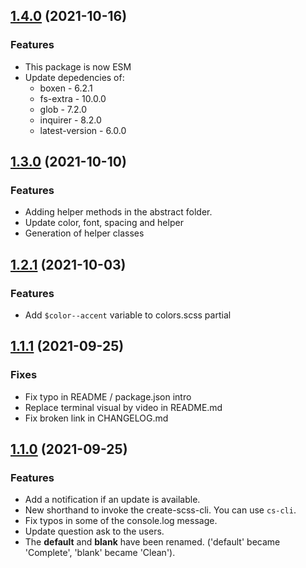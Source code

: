 ## [1.4.0](https://github.com/maximedaraize/create-scss-cli/releases/tag/1.3.0) (2021-10-16)

### Features

- This package is now ESM
- Update depedencies of:
  - boxen - 6.2.1
  - fs-extra - 10.0.0
  - glob - 7.2.0
  - inquirer - 8.2.0
  - latest-version - 6.0.0

## [1.3.0](https://github.com/maximedaraize/create-scss-cli/releases/tag/1.3.0) (2021-10-10)

### Features

- Adding helper methods in the abstract folder.
- Update color, font, spacing and helper
- Generation of helper classes

## [1.2.1](https://github.com/maximedaraize/create-scss-cli/releases/tag/1.2.1) (2021-10-03)

### Features

- Add `$color--accent` variable to colors.scss partial

## [1.1.1](https://github.com/maximedaraize/create-scss-cli/releases/tag/1.1.1) (2021-09-25)

### Fixes

- Fix typo in README / package.json intro
- Replace terminal visual by video in README.md
- Fix broken link in CHANGELOG.md

## [1.1.0](https://github.com/maximedaraize/create-scss-cli/releases/tag/1.1.0) (2021-09-25)

### Features

- Add a notification if an update is available.
- New shorthand to invoke the create-scss-cli. You can use `cs-cli`.
- Fix typos in some of the console.log message.
- Update question ask to the users.
- The **default** and **blank** have been renamed. ('default' became 'Complete', 'blank' became 'Clean').
